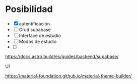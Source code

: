 



# Posibilidad

- [x] autentificación
- [ ] Crud supabase
- [ ] Interface de estudio
- [ ] Modos de estudio
- [ ] 



https://docs.astro.build/es/guides/backend/supabase/


UI

https://material-foundation.github.io/material-theme-builder/